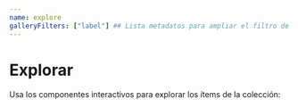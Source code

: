 ```yaml
---
name: explore
galleryFilters: ["label"] ## Lista metadatos para ampliar el filtro de la galería. p.e. ["pid", "label"]
---
```


# Explorar

Usa los componentes interactivos para explorar los ítems de la colección:

<!-- La barra de búsqueda y la galería se cargan automáticamente -->
